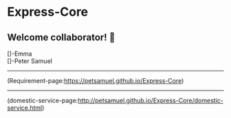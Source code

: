 # Express-Core
## Welcome collaborator! 👋 




[]-Emma <br>
[]-Peter Samuel <br>

<hr>

(Requirement-page:https://petsamuel.github.io/Express-Core) <hr>

(domestic-service-page:http://petsamuel.github.io/Express-Core/domestic-service.html)

